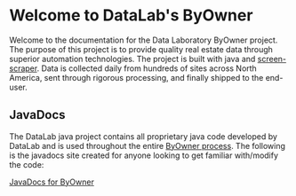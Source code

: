 # Welcome to DataLab's ByOwner

Welcome to the documentation for the Data Laboratory ByOwner project. The purpose of this project is to provide quality real estate data through superior automation technologies. The project is built with java and [screen-scraper](https://www.screen-scraper.com). Data is collected daily from hundreds of sites across North America, sent through rigorous processing, and finally shipped to the end-user.

## JavaDocs

The DataLab java project contains all proprietary java code developed by DataLab and is used throughout the entire [ByOwner process](process-structure/overview.md). The following is the javadocs site created for anyone looking to get familiar with/modify the code:

[JavaDocs for ByOwner](api/)